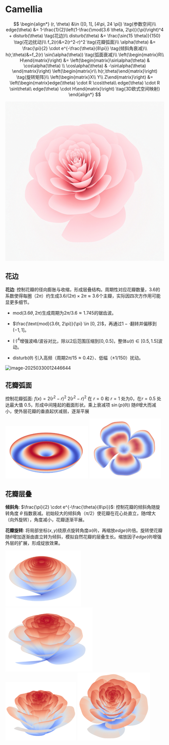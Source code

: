 # Camellia


$$
\begin{align*}
(r, \theta) &\in ([0, 1], [4\pi, 24 \pi])  \tag{参数空间}\\
edge(\theta) &= 1-\frac{1}{2}\left(1-\frac{\mod(3.6 \theta, 2\pi)}{\pi}\right)^4 + disturb(\theta)   \tag{花边}\\
disturb(\theta) &= \frac{\sin(15 \theta)}{150}   \tag{花边扰动}\\
f_2(r)&=2(r^2-r)^2 \tag{花瓣弧面}\\
\alpha(\theta) &= \frac{\pi}{2} \cdot e^{-\frac{\theta}{8\pi}}  \tag{倾斜角衰减}\\
h(r,\theta)&=f_2(r) \sin(\alpha(\theta))  \tag{弧面衰减}\\
\left(\begin{matrix}R\\ H\end{matrix}\right) &= \left(\begin{matrix}\sin\alpha(\theta) & \cos\alpha(\theta) \\ \cos\alpha(\theta) & -\sin\alpha(\theta) \end{matrix}\right) \left(\begin{matrix}r\\  h(r,\theta)\end{matrix}\right) \tag{旋转矩阵}\\
\left(\begin{matrix}X\\ Y\\ Z\end{matrix}\right) &= \left(\begin{matrix}edge(\theta) \cdot R \cos\theta\\ edge(\theta) \cdot R \sin\theta\\  edge(\theta) \cdot H\end{matrix}\right)  \tag{3D欧式空间映射}
\end{align*}
$$

<img src="./assets/db54bafc40ecf0743799a487eb9f812.jpg" alt="db54bafc40ecf0743799a487eb9f812" style="zoom:50%;" />


## 花边

**花边**: 控制花瓣的径向膨胀与收缩，形成层叠结构。周期性对应花瓣数量，3.6的系数使得每圈（$2\pi$）约生成$3.6/(2\pi) \times 2\pi \approx 3.6$个主瓣，实际因四次方作用可能显更多细节。

- $\text{mod}(3.6\theta, 2\pi)$生成周期为$2\pi/3.6 \approx 1.745$的锯齿波。
- $\frac{\text{mod}(3.6t, 2\pi)}{\pi} \in [0, 2)$，再通过$1 - \cdot$翻转并偏移到$(-1, 1]$。

- $\left(\cdot\right)^4$增强波峰/波谷对比，除以2后范围压缩到$[0, 0.5]$，整体$u(t) \in [0.5, 1.5]$波动。

- $\text{disturb}(\theta)$ 引入高频（周期$2\pi/15 \approx 0.42$）、低幅（$\pm 1/150$）扰动。

![image-20250330012446644](C:\Users\29753\AppData\Roaming\Typora\typora-user-images\image-20250330012446644.png)

## 花瓣弧面

控制花瓣弧面: $f(x) = 2(r^2 - r)^2$ $2(r^2-r)^2$ 在 $r=0$ 和 $r=1$ 处为0，在$r=0.5$ 处达最大值 $0.5$，形成中间隆起的截面形状。乘上衰减项 $\sin(p(\theta))$ 随$\theta$增大而减小，使外层花瓣的垂直起伏减弱，逐渐平展

<img src="./assets/image-20250330030938817.png" alt="image-20250330030938817" style="zoom:50%;" />

<img src="./assets/image-20250330103345260.png" alt="image-20250330103345260" style="zoom: 25%;" />


## 花瓣层叠

**倾斜角**: $\frac{\pi}{2} \cdot e^{-\frac{\theta}{8\pi}}$: 控制花瓣的倾斜角随旋转角度 $\theta$ 指数衰减。初始较大的倾斜角（$\pi/2$）使花瓣在花心处直立，随$t$增大（向外旋转），角度减小，花瓣逐渐平展。

**花瓣旋转**: 将局部坐标$(x, y)$绕原点旋转角度$\alpha(\theta)$，再缩放$edge(\theta)$倍。旋转使花瓣随$\theta$增加逐渐由直立转为倾斜，模拟自然花瓣的层叠生长。缩放因子$edge(\theta)$增强外层的扩展，形成绽放效果。

<img src="./assets/image-20250330111059703.png" alt="image-20250330111059703" style="zoom: 33%;" />

<img src="./assets/1743304350965.png" alt="1743304350965" style="zoom:33%;" />


<img src="./assets/5a30a91c0489c53e69b1b6395e2cb1c.png" alt="5a30a91c0489c53e69b1b6395e2cb1c" style="zoom: 25%;" />

<img src="./assets/b96a3d3656e7ec834430d77d1488264.png" alt="b96a3d3656e7ec834430d77d1488264" style="zoom:25%;" />